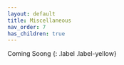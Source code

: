 ```yaml
---
layout: default
title: Miscellaneous
nav_order: 7
has_children: true
---
```


Coming Soong
{: .label .label-yellow}